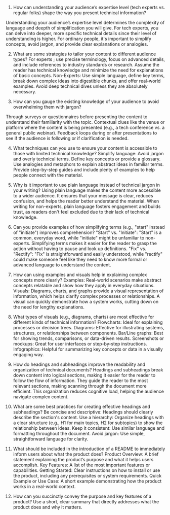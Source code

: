 1. How can understanding your audience’s expertise level (tech experts vs. regular folks) shape the way you present technical information?

Understanding your audience’s expertise level determines the  complexity of language and deepth of simplification you will give. For tech experts, you can delve into deeper, more specific technical details since their level of understanding is higher. For ordinary people, it's important to simplify concepts, avoid jargon, and provide clear explanations or analogies. 

2. What are some strategies to tailor your content to different audience types?
For experts ; use precise terminology, focus on advanced details, and include references to industry standards or research. Assume the reader has technical knowledge and minimize the need for explanations of basic concepts.
Non-Experts: Use simple language, define key terms, break down complex ideas into digestible chunks, and offer real-world examples. Avoid deep technical dives unless they are absolutely necessary.

3. How can you gauge the existing knowledge of your audience to avoid overwhelming them with jargon?

Through surveys or questionnaires before presenting the content to understand their familiarity with the topic.
Contextual clues like the venue or platform where the content is being presented (e.g., a tech conference vs. a general public webinar).
Feedback loops during or after presentations to see if the audience is following or if clarification is needed.

4. What techniques can you use to ensure your content is accessible to those with limited technical knowledge?
Simplify language: Avoid jargon and overly technical terms.
Define key concepts or provide a glossary.
Use analogies and metaphors to explain abstract ideas in familiar terms.
Provide step-by-step guides and include plenty of examples to help people connect with the material.

5. Why is it important to use plain language instead of technical jargon in your writing?
Using plain language makes the content more accessible to a wider audience. It ensures that your message is clear, reduces confusion, and helps the reader better understand the material. When writing for non-experts, plain language fosters engagement and builds trust, as readers don't feel excluded due to their lack of technical knowledge.

6. Can you provide examples of how simplifying terms (e.g., "start" instead of "initiate") improves comprehension?
"Start" vs. "Initiate": "Start" is a common, everyday word, while "initiate" might be unfamiliar to non-experts. Simplifying terms makes it easier for the reader to grasp the action without having to pause and look up definitions.
"Fix" vs. "Rectify": "Fix" is straightforward and easily understood, while "rectify" could make someone feel like they need to know more formal or advanced language to understand the content.

7. How can using examples and visuals help in explaining complex concepts more clearly?
Examples: Real-world scenarios make abstract concepts relatable and show how they apply in everyday situations.
Visuals: Diagrams, charts, and graphs provide a visual representation of information, which helps clarify complex processes or relationships. A visual can quickly demonstrate how a system works, cutting down on the need for lengthy explanations.

9. What types of visuals (e.g., diagrams, charts) are most effective for different kinds of technical information?
Flowcharts: Ideal for explaining processes or decision trees.
Diagrams: Effective for illustrating systems, structures, or relationships between components.
Bar/Line graphs: Best for showing trends, comparisons, or data-driven results.
Screenshots or mockups: Great for user interfaces or step-by-step instructions.
Infographics: Helpful for summarizing key concepts or data in a visually engaging way.

10. How do headings and subheadings improve the readability and organization of technical documents?
Headings and subheadings break down content into logical sections, making it easier for the reader to follow the flow of information. They guide the reader to the most relevant sections, making scanning through the document more efficient. This organization reduces cognitive load, helping the audience navigate complex content.

11. What are some best practices for creating effective headings and subheadings?
Be concise and descriptive: Headings should clearly describe the section's content.
Use a hierarchy: Organize headings with a clear structure (e.g., H1 for main topics, H2 for subtopics) to show the relationship between ideas.
Keep it consistent: Use similar language and formatting throughout the document.
Avoid jargon: Use simple, straightforward language for clarity.

12. What should be included in the introduction of a README to immediately inform users about what the product does?
Product Overview: A brief statement explaining the product’s purpose and what it helps users accomplish.
Key Features: A list of the most important features or capabilities.
Getting Started: Clear instructions on how to install or use the product, including any prerequisites or system requirements.
Quick Example or Use Case: A short example demonstrating how the product works in a real-world context.

13. How can you succinctly convey the purpose and key features of a product?
Use a short, clear summary that directly addresses what the product does and why it matters.
